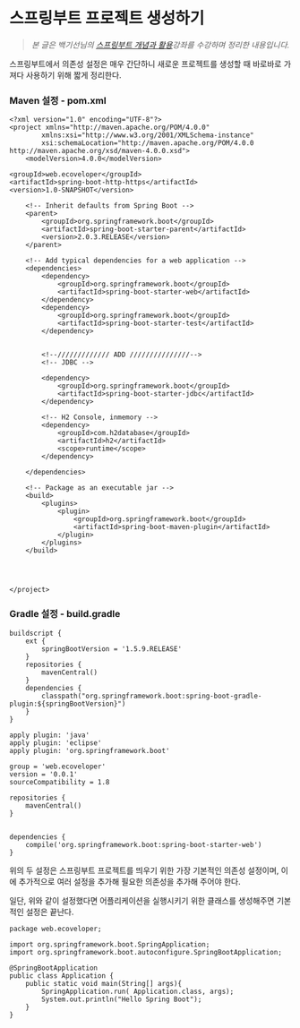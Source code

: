 # 스프링부트 프로젝트 생성하기

>_본 글은 백기선님의 [스프링부트 개념과 활용](https://www.inflearn.com/course/%EC%8A%A4%ED%94%84%EB%A7%81%EB%B6%80%ED%8A%B8/)강좌를 수강하며 정리한 내용입니다._

스프링부트에서 의존성 설정은 매우 간단하니 새로운 프로젝트를 생성할 때 바로바로 가져다 사용하기 위해 짧게 정리한다.



### Maven 설정 - pom.xml

    <?xml version="1.0" encoding="UTF-8"?>
    <project xmlns="http://maven.apache.org/POM/4.0.0"
            xmlns:xsi="http://www.w3.org/2001/XMLSchema-instance"
            xsi:schemaLocation="http://maven.apache.org/POM/4.0.0 http://maven.apache.org/xsd/maven-4.0.0.xsd">
        <modelVersion>4.0.0</modelVersion>

    <groupId>web.ecoveloper</groupId>
    <artifactId>spring-boot-http-https</artifactId>
    <version>1.0-SNAPSHOT</version>

        <!-- Inherit defaults from Spring Boot -->
        <parent>
            <groupId>org.springframework.boot</groupId>
            <artifactId>spring-boot-starter-parent</artifactId>
            <version>2.0.3.RELEASE</version>
        </parent>

        <!-- Add typical dependencies for a web application -->
        <dependencies>
            <dependency>
                <groupId>org.springframework.boot</groupId>
                <artifactId>spring-boot-starter-web</artifactId>
            </dependency>
            <dependency>
                <groupId>org.springframework.boot</groupId>
                <artifactId>spring-boot-starter-test</artifactId>
            </dependency>
            
            
            <!--///////////// ADD ///////////////-->
            <!-- JDBC -->

            <dependency>
                <groupId>org.springframework.boot</groupId>
                <artifactId>spring-boot-starter-jdbc</artifactId>
            </dependency>
            
            <!-- H2 Console, inmemory -->
            <dependency>
                <groupId>com.h2database</groupId>
                <artifactId>h2</artifactId>
                <scope>runtime</scope>
            </dependency>

        </dependencies>

        <!-- Package as an executable jar -->
        <build>
            <plugins>
                <plugin>
                    <groupId>org.springframework.boot</groupId>
                    <artifactId>spring-boot-maven-plugin</artifactId>
                </plugin>
            </plugins>
        </build>




    </project>



### Gradle 설정 - build.gradle

    buildscript {
        ext {
            springBootVersion = '1.5.9.RELEASE'
        }
        repositories {
            mavenCentral()
        }
        dependencies {
            classpath("org.springframework.boot:spring-boot-gradle-plugin:${springBootVersion}")
        }
    }

    apply plugin: 'java'
    apply plugin: 'eclipse'
    apply plugin: 'org.springframework.boot'

    group = 'web.ecoveloper'
    version = '0.0.1'
    sourceCompatibility = 1.8

    repositories {
        mavenCentral()
    }


    dependencies {
        compile('org.springframework.boot:spring-boot-starter-web')
    }



위의 두 설정은 스프링부트 프로젝트를 띄우기 위한 가장 기본적인 의존성 설정이며, 이에 추가적으로 여러 설정을 추가해 필요한 의존성을 추가해 주어야 한다. 

일단, 위와 같이 설정했다면 어플리케이션을 실행시키기 위한 클래스를 생성해주면 기본적인 설정은 끝난다. 

    package web.ecoveloper;

    import org.springframework.boot.SpringApplication;
    import org.springframework.boot.autoconfigure.SpringBootApplication;

    @SpringBootApplication
    public class Application {
        public static void main(String[] args){
            SpringApplication.run( Application.class, args);
            System.out.println("Hello Spring Boot");
        }
    }
